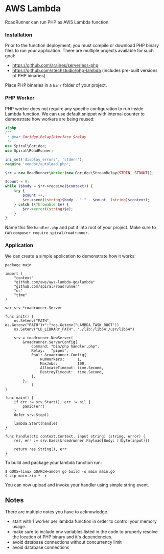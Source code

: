 # AWS Lambda
RoadRunner can run PHP as AWS Lambda function.

### Installation
Prior to the function deployment, you must compile or download PHP binary files to run your application. There are multiple projects available for such goal:

- https://github.com/araines/serverless-php
- https://github.com/stechstudio/php-lambda (includes pre-built versions of PHP binaries)

Place PHP binaries in a `bin/` folder of your project.

### PHP Worker
PHP worker does not require any specific configuration to run inside Lambda function. We can use default snippet with internal counter to demonstrate how workers are being reused:

```php
<?php
/**
 * @var Goridge\RelayInterface $relay
 */
use Spiral\Goridge;
use Spiral\RoadRunner;

ini_set('display_errors', 'stderr');
require 'vendor/autoload.php';

$rr = new RoadRunner\Worker(new Goridge\StreamRelay(STDIN, STDOUT));

$count = 0;
while ($body = $rr->receive($context)) {
    try {
        $count ++;
        $rr->send((string)$body . ":" . $count, (string)$context);
    } catch (\Throwable $e) {
        $rr->error((string)$e);
    }
}
```

Name this file `handler.php` and put it into root of your project. Make sure to run `composer require spiral/roadrunner`.

### Application
We can create a simple application to demonstrate how it works:

```golang
package main

import (
	"context"
	"github.com/aws/aws-lambda-go/lambda"
	"github.com/spiral/roadrunner"
	"os"
	"time"
)

var srv *roadrunner.Server

func init() {
	os.Setenv("PATH", os.Getenv("PATH")+":"+os.Getenv("LAMBDA_TASK_ROOT"))
	os.Setenv("LD_LIBRARY_PATH", "./lib:/lib64:/usr/lib64")

	srv = roadrunner.NewServer(
		&roadrunner.ServerConfig{
			Command: "bin/php handler.php",
			Relay:   "pipes",
			Pool: &roadrunner.Config{
				NumWorkers:      1,
				MaxJobs:         100,
				AllocateTimeout: time.Second,
				DestroyTimeout:  time.Second,
			},
		},
            )
}

func main() {
	if err := srv.Start(); err != nil {
		panic(err)
	}
	defer srv.Stop()

	lambda.Start(handle)
}

func handle(ctx context.Context, input string) (string, error) {
	res, err := srv.Exec(&roadrunner.Payload{Body: []byte(input)})

	return res.String(), err
}
```

To build and package your lambda function run:

```
$ GOOS=linux GOARCH=amd64 go build -o main main.go 
$ zip main.zip * -r
```

You can now upload and invoke your handler using simple string event.

## Notes
There are multiple notes you have to acknowledge.

- start with 1 worker per lambda function in order to control your memory usage.
- make sure to include env variables listed in the code to properly resolve the location of PHP binary and it's dependencies.
- avoid database connections without concurrency limit
- avoid database connections